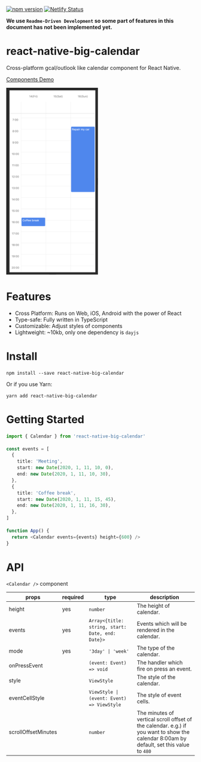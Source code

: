 [![npm version](https://badge.fury.io/js/react-native-big-calendar.svg)](https://badge.fury.io/js/react-native-big-calendar)
[![Netlify Status](https://api.netlify.com/api/v1/badges/ca0f2cc8-bb4f-4a18-be48-c2b10e2b6046/deploy-status)](https://app.netlify.com/sites/react-native-big-calendar/deploys)

**We use `Readme-Driven Development` so some part of features in this document has not been implemented yet.**

# react-native-big-calendar

Cross-platform gcal/outlook like calendar component for React Native.

[Components Demo](https://react-native-big-calendar.netlify.com/?path=/story/desktop--3days-mode)

<img src="./assets/screenshot-1.png" height="500">

# Features

- Cross Platform: Runs on Web, iOS, Android with the power of React
- Type-safe: Fully written in TypeScript
- Customizable: Adjust styles of components
- Lightweight: ~10kb, only one dependency is `dayjs`

# Install

```
npm install --save react-native-big-calendar
```

Or if you use Yarn:

```
yarn add react-native-big-calendar
```

# Getting Started

```typescript
import { Calendar } from 'react-native-big-calendar'

const events = [
  {
    title: 'Meeting',
    start: new Date(2020, 1, 11, 10, 0),
    end: new Date(2020, 1, 11, 10, 30),
  },
  {
    title: 'Coffee break',
    start: new Date(2020, 1, 11, 15, 45),
    end: new Date(2020, 1, 11, 16, 30),
  },
]

function App() {
  return <Calendar events={events} height={600} />
}
```

# API

`<Calendar />` component

| props               | required | type                                             | description                                                                                                                              |
| ------------------- | -------- | ------------------------------------------------ | ---------------------------------------------------------------------------------------------------------------------------------------- |
| height              | yes      | `number`                                         | The height of calendar.                                                                                                                  |
| events              | yes      | `Array<{title: string, start: Date, end: Date}>` | Events which will be rendered in the calendar.                                                                                           |
| mode                | yes      | `'3day' \| 'week'`                               | The type of the calendar.                                                                                                                |
| onPressEvent        |          | `(event: Event) => void`                         | The handler which fire on press an event.                                                                                                |
| style               |          | `ViewStyle`                                      | The style of the calendar.                                                                                                               |
| eventCellStyle      |          | `ViewStyle \| (event: Event) => ViewStyle`       | The style of event cells.                                                                                                                |
| scrollOffsetMinutes |          | `number`                                         | The minutes of vertical scroll offset of the calendar. e.g.) if you want to show the calendar 8:00am by default, set this value to `480` |
